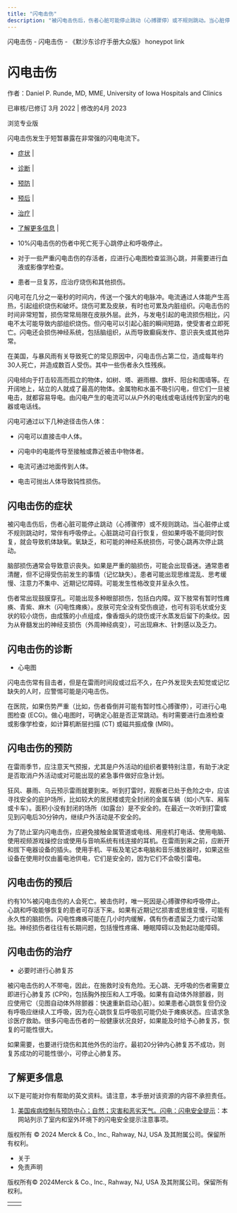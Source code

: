 ```yaml
---
title: "闪电击伤"
description: "被闪电击伤后，伤者心脏可能停止跳动（心搏骤停）或不规则跳动。当心脏停止或不规则跳动时，常伴有呼吸停止。心脏跳动可自行恢复，但如果呼吸不能同时恢复，就会导致机体缺氧。氧缺乏，和可能的神经系统损伤，可使心跳再次停止跳动。"
---
```


﻿闪电击伤 \- 闪电击伤 \- 《默沙东诊疗手册大众版》 honeypot link

# 闪电击伤

作者：Daniel P. Runde, MD, MME, University of Iowa Hospitals and Clinics

已审核/已修订 3月 2022 \| 修改的4月 2023

浏览专业版

闪电击伤发生于短暂暴露在非常强的闪电电流下。

- [症状](#症状_v827301_zh) \|
- [诊断](#诊断_v827311_zh) \|
- [预防](#预防_v874170_zh) \|
- [预后](#预后_v827318_zh) \|
- [治疗](#治疗_v827323_zh) \|
- [了解更多信息](#了解更多信息_v27717370_zh) \|

- 10%闪电击伤的伤者中死亡死于心跳停止和呼吸停止。

- 对于一些严重闪电击伤的存活者，应进行心电图检查监测心跳，并需要进行血液或影像学检查。

- 患者一旦复苏，应治疗烧伤和其他损伤。


闪电可在几分之一毫秒的时间内，传送一个强大的电脉冲。电流通过人体能产生高热，引起组织烧伤和破坏。烧伤可累及皮肤，有时也可累及内脏组织。闪电击伤的时间非常短暂，损伤常常局限在皮肤外层。此外，与发电引起的电流损伤相比，闪电不太可能导致内部组织烧伤。但闪电可以引起心脏的瞬间短路，使受害者立即死亡。闪电还会损伤神经系统，包括脑组织，从而导致癫痫发作、意识丧失或其他异常。

在美国，与暴风雨有关导致死亡的常见原因中，闪电击伤占第二位，造成每年约30人死亡，并造成数百人受伤。其中一些伤者永久性残疾。

闪电倾向于打击较高而孤立的物体，如树、塔、避雨棚、旗杆、阳台和围墙等。在开阔地上，站立的人就成了最高的物体。金属物和水虽不吸引闪电，但它们一旦被电击，就都容易导电。由闪电产生的电流可以从户外的电线或电话线传到室内的电器或电话线。

闪电可通过以下几种途径击伤人体：

- 闪电可以直接击中人体。

- 闪电中的电能传导至接触或靠近被击中物体者。

- 电流可通过地面传到人体。

- 电击可抛出人体导致钝性损伤。


## 闪电击伤的症状

被闪电击伤后，伤者心脏可能停止跳动（心搏骤停）或不规则跳动。当心脏停止或不规则跳动时，常伴有呼吸停止。心脏跳动可自行恢复，但如果呼吸不能同时恢复，就会导致机体缺氧。氧缺乏，和可能的神经系统损伤，可使心跳再次停止跳动。

脑部损伤通常会导致意识丧失。如果是严重的脑损伤，可能会出现昏迷。通常患者清醒，但不记得受伤前发生的事情（记忆缺失）。患者可能出现思维混乱、思考缓慢、注意力不集中、近期记忆障碍。可能发生性格改变并呈永久性。

伤者常出现鼓膜穿孔。可能出现多种眼部损伤，包括白内障。双下肢常有暂时性瘫痪、青紫、麻木（闪电性瘫痪）。皮肤可完全没有受伤痕迹，也可有羽毛状或分支状的较小烧伤，由成簇的小点组成，像香烟头的烧伤或汗水蒸发后留下的条纹。因为从脊髓发出的神经支损伤（外周神经病变），可出现麻木、针刺感以及乏力。

## 闪电击伤的诊断

- 心电图


闪电击伤常有目击者，但是在雷雨时间段或过后不久，在户外发现失去知觉或记忆缺失的人时，应警惕可能是闪电击伤。

在医院，如果伤势严重（比如，伤者昏倒并可能有暂时性心搏骤停），可进行心电图检查 (ECG)。做心电图时，可确定心脏是否正常跳动。有时需要进行血液检查或影像学检查，如计算机断层扫描 (CT) 或磁共振成像 (MRI)。

## 闪电击伤的预防

在雷雨季节，应注意天气预报，尤其是户外活动的组织者要特别注意，有助于决定是否取消户外活动或对可能出现的紧急事件做好应急计划。

狂风、暴雨、乌云预示雷雨就要到来。听到打雷时，观察者已处于危险之中，应该寻找安全的庇护场所，比如较大的居民楼或完全封闭的金属车辆（如小汽车、厢车或卡车）。面积小没有封闭的场所（如露台）是不安全的。在最近一次听到打雷或见到闪电后30分钟内，继续户外活动是不安全的。

为了防止室内闪电击伤，应避免接触金属管道或电线、用座机打电话、使用电脑、使用视频游戏操控台或使用与音响系统有线连接的耳机。在雷雨到来之前，应断开和拔下电器设备的插头。使用手机、平板及笔记本电脑和音乐播放器时，如果这些设备在使用时仅由蓄电池供电，它们是安全的，因为它们不会吸引雷电。

## 闪电击伤的预后

约有10%被闪电击伤的人会死亡。被击伤时，唯一死因是心搏骤停和呼吸停止。心跳和呼吸能够恢复的患者可存活下来。如果有近期记忆损害或思维变慢，可能有永久性的脑损伤。闪电性瘫痪可能在几小时内缓解，偶有伤者遗留乏力或行动笨拙。神经损伤者往往有长期问题，包括慢性疼痛、睡眠障碍以及勃起功能障碍。

## 闪电击伤的治疗

- 必要时进行心肺复苏


被闪电击伤的人不带电，因此，在施救时没有危险。无心跳、无呼吸的伤者需要立即进行心肺复苏 (CPR)，包括胸外按压和人工呼吸。如果有自动体外除颤器，则应使用它（见图自动体外除颤器：快速重新启动心脏）。如果患者心跳恢复但仍没有呼吸应继续人工呼吸，因为在心跳恢复后呼吸肌可能仍处于瘫痪状态。应请求急诊医疗救助。很多闪电击伤者的一般健康状况良好，如果能及时给予心肺复苏，恢复的可能性很大。

如果需要，也要进行烧伤和其他外伤的治疗。最初20分钟内心肺复苏不成功，则复苏成功的可能性很小，可停止心肺复苏。

## 了解更多信息

以下是可能对你有帮助的英文资料。请注意，本手册对该资源的内容不承担责任。

1. [美国疾病控制与预防中心；自然；灾害和恶劣天气。闪电：闪电安全提示](http://www.cdc.gov/disasters/lightning/safetytips.html)：本网站列示了室内和室外环境下的闪电安全提示注意事项。




版权所有 © 2024
Merck & Co., Inc., Rahway, NJ, USA 及其附属公司。保留所有权利。

- 关于
- 免责声明

版权所有© 2024Merck & Co., Inc., Rahway, NJ, USA 及其附属公司。保留所有权利。

|     |     |
| --- | --- |
|  |  |